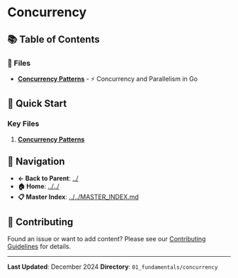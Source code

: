 # Concurrency

## 📚 Table of Contents

### 📄 Files

- **[Concurrency Patterns](concurrency_patterns.md)** - ⚡ Concurrency and Parallelism in Go

## 🚀 Quick Start

### Key Files
1. **[Concurrency Patterns](concurrency_patterns.md)**

## 🔗 Navigation

- **← Back to Parent**: [../](../)
- **🏠 Home**: [../../](../..)
- **📋 Master Index**: [../../MASTER_INDEX.md](../..MASTER_INDEX.md)

## 🤝 Contributing

Found an issue or want to add content? Please see our [Contributing Guidelines](../../CONTRIBUTING.md) for details.

---

**Last Updated**: December 2024
**Directory**: `01_fundamentals/concurrency`
